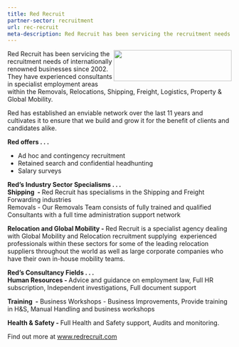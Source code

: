 ```yaml
---
title: Red Recruit
partner-sector: recruitment
url: rec-recruit
meta-description: Red Recruit has been servicing the recruitment needs of internationally renowned businesses since 2002. They have experienced consultants in specialist employment areas within the Removals, Relocations, Shipping, Freight, Logistics, Property & Global Mobility.
---
```


<p><img alt="" src="//clarity-strategies.github.io/ie-uploads/uploads/partners/RedRecruitment_265w.png" style="float:right; height:70px; width:265px" />Red Recruit has been servicing the recruitment needs of internationally renowned businesses since 2002. They have experienced consultants in specialist employment areas within the Removals, Relocations, Shipping, Freight, Logistics, Property &amp; Global Mobility.</p><p>Red has established an enviable network over the last 11 years and cultivates it to ensure that we build and grow it for the benefit of clients and candidates alike.</p><p><strong>Red offers . . .</strong></p><ul><li>Ad hoc and contingency recruitment</li><li>Retained search and confidential headhunting</li><li>Salary surveys</li></ul><p><strong>Red&rsquo;s Industry Sector Specialisms . . .</strong><br /><strong>Shipping&nbsp; - </strong>Red Recruit has specialisms in the Shipping and Freight Forwarding industries<br />Removals - Our Removals Team consists of fully trained and qualified Consultants with a full time administration support network</p><p><strong>Relocation and Global Mobility - </strong>Red Recruit is a specialist agency dealing with Global Mobility and Relocation recruitment supplying&nbsp; experienced professionals within these sectors for some of the leading relocation suppliers throughout the world as well as large corporate companies who have their own in-house mobility teams.</p><p><strong>Red&rsquo;s Consultancy Fields . . .<br />Human Resources - </strong>Advice and guidance on employment law, Full HR subscription, Independent investigations, Full document support</p><p><strong>Training&nbsp; -</strong> Business Workshops - Business Improvements, Provide training in H&amp;S, Manual Handling and business workshops</p><p><strong>Health &amp; Safety - </strong>Full Health and Safety support, Audits and monitoring.</p><p>Find out more at&nbsp;<a href="http://www.redrecruit.com" target="_blank">www.redrecruit.com</a></p>